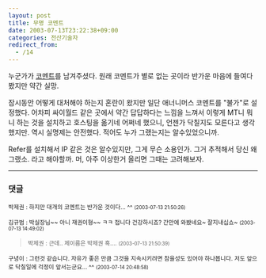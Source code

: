 ```yaml
---
layout: post
title: 무명 코멘트
date: 2003-07-13T23:22:38+09:00
categories: 전산기술자
redirect_from:
  - /14
---
```


누군가가 <a href="http://jinto.pe.kr/logs/archives/000006.html#comments">코멘트</a>를 남겨주셨다. 원래 코멘트가 별로 없는 곳이라 반가운 마음에 들여다 봤지만 약간 실망.

잠시동안 어떻게 대처해야 하는지 혼란이 왔지만 일단 애너니머스 코멘트를 "불가"로 설정했다. 어차피 싸이월드 같은 곳에서 약간 답답하다는 느낌을 느껴서 이렇게 MT니 뭐니 하는 것을 설치하고 호스팅을 옮기네 어쩌네 했으니, 언젠가 닥칠지도 모른다고 생각했지만. 역시 실명제는 안전했다. 적어도 누가 그랬는지는 알수있었으니까.

Refer를 설치해서 IP 같은 것은 알수있지만, 그게 무슨 소용인가. 그거 추적해서 당신 왜그랬소. 라고 해야할까. 머, 아주 이상한거 올리면 그때는 고려해보자.

* * *

### 댓글



<!--- cmt:20 --->
<!--- mail: --->
<!--- parent:0 --->

<small>박제권 : 하지만 대개의 코멘트는 반가운 것이다... ^^ <small>(2003-07-13 21:50:26)</small></small>



<!--- cmt:22 --->
<!--- mail: --->
<!--- parent:0 --->

<small>김규범 : 박실장님~~ 아니 재권이형~~ ㅋㅋ 접니다 건강하시죠? 간만에 와봤네요~ 잘지내십쇼~ <small>(2003-07-13 14:49:02)</small></small>


<!--- cmt:21 --->
<!--- mail: --->
<!--- parent:0 --->

> <small>박제권 : 근데.. 제이름은 박제권 흑.... <small>(2003-07-13 21:50:39)</small></small>

<!--- cmt:23 --->
<!--- mail: --->
<!--- parent:0 --->

<small>구녕이 : 그런것 같습니다. 자유가 좋은 만큼 그것을 지속시키려면 참을성도 있어야 하나봅니다. 저도 앞으로 닥칠일에 걱정이 앞서는군요... ^^ <small>(2003-07-14 20:48:58)</small></small>
